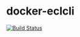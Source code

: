 # docker-eclcli

[![Build Status](https://travis-ci.org/kei-yamazaki/docker-eclcli.svg?branch=master)](https://travis-ci.org/kei-yamazaki/docker-eclcli)

